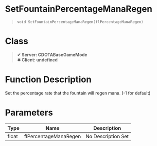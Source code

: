 # SetFountainPercentageManaRegen
> `void SetFountainPercentageManaRegen(flPercentageManaRegen)`
# Class
> __✔ Server: CDOTABaseGameMode__  
> __✖ Client: undefined__  
# Function Description
Set the percentage rate that the fountain will regen mana. (-1 for default)
# Parameters
Type|Name|Description
--|--|--
float|flPercentageManaRegen|No Description Set
